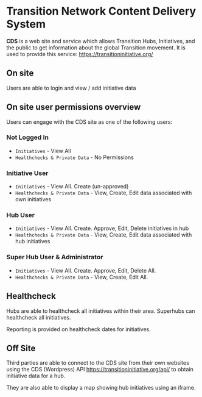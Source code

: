 # Transition Network Content Delivery System

**CDS** is a web site and service which allows Transition Hubs, Initiatives, and the public to get information about the global Transition movement. It is used to provide this service: https://transitioninitiative.org/

## On site ##
Users are able to login and view / add initiative data

## On site user permissions overview ##

Users can engage with the CDS site as one of the following users:

### Not Logged In ###
- `Initiatives` - View All
- `Healthchecks & Private Data` - No Permissions

### Initiative User ###
- `Initiatives` - View All. Create (un-approved)
- `Healthchecks & Private Data` - View, Create, Edit data associated with own initiatives

### Hub User ###
- `Initiatives` - View All. Create. Approve, Edit, Delete initiatives in hub
- `Healthchecks & Private Data` - View, Create, Edit data associated with hub initiatives

### Super Hub User & Administrator ###
- `Initiatives` - View All. Create. Approve, Edit, Delete All.
- `Healthchecks & Private Data` - View, Create, Edit All.

## Healthcheck ##
Hubs are able to healthcheck all initiatives within their area. Superhubs can healthcheck all initiatives.

Reporting is provided on healthcheck dates for initiatives.

## Off Site ##

Third parties are able to connect to the CDS site from their own websites using the CDS (Wordpress) API https://transitioninitiative.org/api/ to obtain initiative data for a hub.

They are also able to display a map showing hub initiatives using an iframe.
